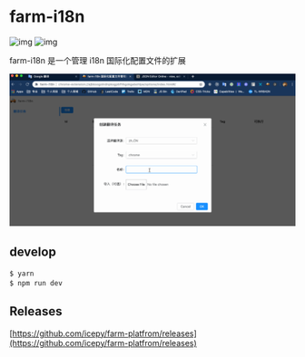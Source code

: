 # farm-i18n

![img](https://img.shields.io/github/license/icepy/farm-platfrom.svg) ![img](https://img.shields.io/github/downloads/icepy/farm-platfrom/total.svg)

farm-i18n 是一个管理 i18n 国际化配置文件的扩展

![](./farm-i18n-2.gif)

## develop

```bash
$ yarn
$ npm run dev
```

## Releases

[https://github.com/icepy/farm-platfrom/releases](https://github.com/icepy/farm-platfrom/releases)
